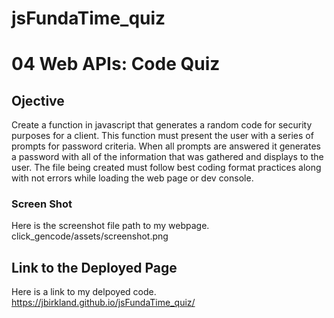 # jsFundaTime_quiz
# 04 Web APIs: Code Quiz

## Ojective
Create a function in javascript that generates a random code for security purposes for a client. This function must present the user with a series of prompts for password criteria. When all prompts are answered it generates a password with all of the information that was gathered and displays to the user. The file being created must follow best coding format practices along with not errors while loading the web page or dev console.

### Screen Shot
Here is the screenshot file path to my webpage. 
click_gencode/assets/screenshot.png





## Link to the Deployed Page

Here is a link to my delpoyed code. https://jbirkland.github.io/jsFundaTime_quiz/
